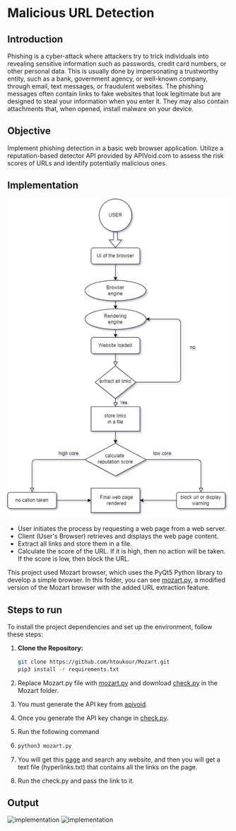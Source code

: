 # Malicious URL Detection
## Introduction
Phishing is a cyber-attack where attackers try to trick individuals into revealing sensitive information such as passwords, credit card numbers, or other personal data. This is usually done by impersonating a trustworthy entity, such as a bank, government agency, or well-known company, through email, text messages, or fraudulent websites.
The phishing messages often contain links to fake websites that look legitimate but are designed to steal your information when you enter it. They may also contain attachments that, when opened, install malware on your device.

## Objective
Implement phishing detection in a basic web browser application. Utilize a reputation-based detector API provided by APIVoid.com to assess the risk scores of URLs and identify potentially malicious ones.

## Implementation

![implementation](Images/Final.png)

* User initiates the process by requesting a web page from a web server.
* Client (User's Browser) retrieves and displays the web page content.
* Extract all links and store them in a file.
* Calculate the score of the URL. If it is high, then no action will be taken. If the score is low, then block the URL.

This project used Mozart browser, which uses the PyQt5 Python library to develop a simple browser. In this folder, you can see [mozart.py](mozart.py), a modified version of the Mozart browser with the added URL extraction feature.


## Steps to run 

To install the project dependencies and set up the environment, follow these steps:

1. **Clone the Repository:**

   ```bash
   git clone https://github.com/htoukour/Mozart.git
   pip3 install -r requirements.txt
2. Replace Mozart.py file with [mozart.py](mozart.py) and download [check.py](check.py) in the Mozart folder.
3. You must generate the API key from [apivoid](https://www.apivoid.com/api/url-reputation/).
4. Once you generate the API key change in [check.py](check.py).
5. Run the following command
6. ```bash
   python3 mozart.py
7. You will get this [page](Images/mozart.png) and search any website, and then you will get a text file (hyperlinks.txt) that contains all the links on the page.
8. Run the check.py and pass the link to it.

## Output
![implementation](Images/mozart.png)
![implementation](Images/result.png)
